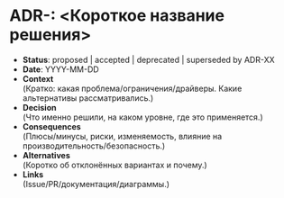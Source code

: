 # ADR-<NN>: <Короткое название решения>

- **Status**: proposed | accepted | deprecated | superseded by ADR-XX
- **Date**: YYYY-MM-DD
- **Context**  
  (Кратко: какая проблема/ограничения/драйверы. Какие альтернативы рассматривались.)
- **Decision**  
  (Что именно решили, на каком уровне, где это применяется.)
- **Consequences**  
  (Плюсы/минусы, риски, изменяемость, влияние на производительность/безопасность.)
- **Alternatives**  
  (Коротко об отклонённых вариантах и почему.)
- **Links**  
  (Issue/PR/документация/диаграммы.)
